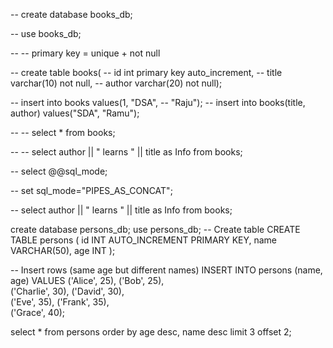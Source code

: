 -- create database books_db;

-- use books_db;

-- -- primary key = unique + not null

-- create table books(
-- id int primary key auto_increment, 
-- title varchar(10) not null,
-- author varchar(20) not null);

-- insert into books values(1, "DSA", 
-- "Raju");
-- insert into books(title, author) values("SDA", "Ramu");

-- -- select * from books;






-- -- select author || " learns " || title as Info from books;

-- select @@sql_mode;

-- set sql_mode="PIPES_AS_CONCAT";

-- select author || " learns " || title as Info from books;

create database persons_db;
 use persons_db;
 -- Create table
CREATE TABLE persons (
    id INT AUTO_INCREMENT PRIMARY KEY,
    name VARCHAR(50),
    age INT
);

-- Insert rows (same age but different names)
INSERT INTO persons (name, age) VALUES
('Alice', 25),
('Bob', 25),       
('Charlie', 30),
('David', 30),     
('Eve', 35),
('Frank', 35),     
('Grace', 40);     


select * from persons order by age desc, 
name desc limit 3 offset 2;







